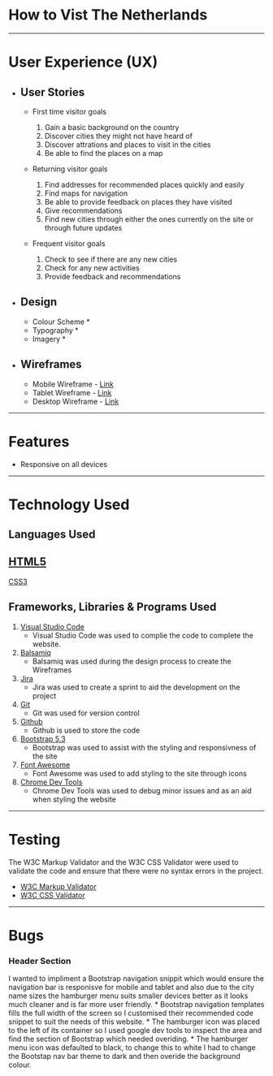 # How to Vist The Netherlands
---
# User Experience (UX)

* ## User Stories
    * First time visitor goals
        1. Gain a basic background on the country
        2. Discover cities they might not have heard of
        3. Discover attrations and places to visit in the cities
        4. Be able to find the places on a map

    * Returning visitor goals
        1. Find addresses for recommended places quickly and easily
        2. Find maps for navigation
        3. Be able to provide feedback on places they have visited
        4. Give recommendations
        5. Find new cities through either the ones currently on the site or through future updates

    * Frequent visitor goals
        1. Check to see if there are any new cities
        2. Check for any new activities
        3. Provide feedback and recommendations

* ## Design
    * Colour Scheme
        *
    * Typography
        *
    * Imagery
        *

* ## Wireframes
    * Mobile Wireframe - [Link](https://imgur.com/a/jJWagMW)
    * Tablet Wireframe - [Link](https://imgur.com/a/DBMiehy)
    * Desktop Wireframe - [Link](https://imgur.com/a/UZnnQt6)

---
# Features

* Responsive on all devices

---
# Technology Used

## Languages Used
[HTML5](https://en.wikipedia.org/wiki/HTML5)
--
[CSS3](https://en.wikipedia.org/wiki/CSS)

## Frameworks, Libraries & Programs Used
1. [Visual Studio Code](https://code.visualstudio.com/)
    * Visual Studio Code was used to complie the code to complete the website.
2. [Balsamiq](https://balsamiq.com/)
    * Balsamiq was used during the design process to create the Wireframes
3. [Jira](https://www.atlassian.com/software/jira)
    * Jira was used to create a sprint to aid the development on the project
3. [Git](https://git-scm.com/)
    * Git was used for version control
4. [Github](https://github.com/)
    * Github is used to store the code
5. [Bootstrap 5.3](https://getbootstrap.com/)
    * Bootstrap was used to assist with the styling and responsivness of the site
6. [Font Awesome](https://fontawesome.com/icons)
    * Font Awesome was used to add styling to the site through icons
7. [Chrome Dev Tools](https://developer.chrome.com/docs/devtools/)
    * Chrome Dev Tools was used to debug minor issues and as an aid when styling the website    

---
# Testing

The W3C Markup Validator and the W3C CSS Validator were used to validate the code and ensure that there were no syntax errors in the project.

* [W3C Markup Validator](https://validator.w3.org/)
* [W3C CSS Validator](https://validator.w3.org/)

---
# Bugs

### Header Section
I wanted to impliment a Bootstrap navigation snippit which would ensure the navigation bar is responisve for mobile and tablet and also due to the city name sizes the hamburger menu suits smaller devices better as it looks much cleaner and is far more user friendly. 
    * Bootstrap navigation templates fills the full width of the screen so I customised their recommended code snippet to suit the needs of this website.
    * The hamburger icon was placed to the left of its container so I used google dev tools to inspect the area and find the section of Bootstrap which needed overiding.
    * The hamburger menu icon was defaulted to black, to change this to white I had to change the Bootstap nav bar theme to dark and then overide the background colour.


